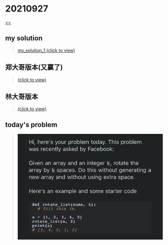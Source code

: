 # 20210927

[<<](../README.md)

## my solution

>[my_solution_1 (click to view)](./my_solution_1.md)  

## 郑大哥版本(又赢了)

>[(click to view)](./0927.md)

## 林大哥版本

>[(click to view)](./rotate_array.md)

## today's problem

>![img.jpg](./img.jpg)
